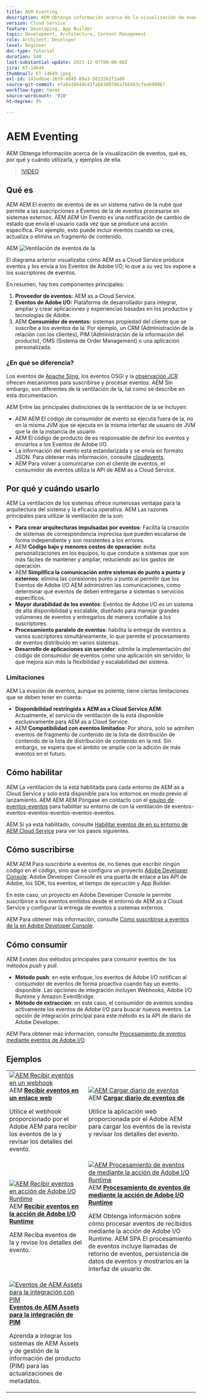```yaml
---
title: AEM Eventing
description: AEM Obtenga información acerca de la visualización de eventos, qué es, por qué y cuándo utilizarla, y ejemplos de ella.
version: Cloud Service
feature: Developing, App Builder
topic: Development, Architecture, Content Management
role: Architect, Developer
level: Beginner
doc-type: Tutorial
duration: 540
last-substantial-update: 2023-12-07T00:00:00Z
jira: KT-14649
thumbnail: KT-14649.jpeg
exl-id: 142ed6ae-1659-4849-80a3-50132b2f1a86
source-git-commit: efa0a16649c41fab8309786a766483cfeab98867
workflow-type: tm+mt
source-wordcount: '910'
ht-degree: 0%

---
```


# AEM Eventing

AEM Obtenga información acerca de la visualización de eventos, qué es, por qué y cuándo utilizarla, y ejemplos de ella.

>[!VIDEO](https://video.tv.adobe.com/v/3426686?quality=12&learn=on)

## Qué es

AEM AEM El evento de eventos de es un sistema nativo de la nube que permite a las suscripciones a Eventos de la de eventos procesarse en sistemas externos. AEM AEM Un Evento es una notificación de cambio de estado que envía el usuario cada vez que se produce una acción específica. Por ejemplo, esto puede incluir eventos cuando se crea, actualiza o elimina un fragmento de contenido.

AEM ![Ventilación de eventos de la](./assets/aem-eventing.png)

El diagrama anterior visualizaba cómo AEM as a Cloud Service produce eventos y los envía a los Eventos de Adobe I/O, lo que a su vez los expone a los suscriptores de eventos.

En resumen, hay tres componentes principales:

1. **Proveedor de eventos:** AEM as a Cloud Service.
1. **Eventos de Adobe I/O:** Plataforma de desarrollador para integrar, ampliar y crear aplicaciones y experiencias basadas en los productos y tecnologías de Adobe.
1. AEM **Consumidor de eventos:** sistemas propiedad del cliente que se suscribe a los eventos de la. Por ejemplo, un CRM (Administración de la relación con los clientes), PIM (Administración de la información del producto), OMS (Sistema de Order Management) o una aplicación personalizada.

### ¿En qué se diferencia?

Los eventos de [Apache Sling](https://sling.apache.org/documentation/bundles/apache-sling-eventing-and-job-handling.html), los eventos OSGi y la [observación JCR](https://jackrabbit.apache.org/oak/docs/features/observation.html) ofrecen mecanismos para suscribirse y procesar eventos. AEM Sin embargo, son diferentes de la ventilación de la, tal como se describe en esta documentación.

AEM Entre las principales distinciones de la ventilación de la se incluyen:

- AEM AEM El código de consumidor de evento se ejecuta fuera de la, no en la misma JVM que se ejecuta en la misma interfaz de usuario de JVM que la de la instancia de usuario.
- AEM El código de producto de es responsable de definir los eventos y enviarlos a los Eventos de Adobe I/O.
- La información del evento está estandarizada y se envía en formato JSON. Para obtener más información, consulte [cloudevents](https://cloudevents.io/).
- AEM Para volver a comunicarse con el cliente de eventos, el consumidor de eventos utiliza la API de AEM as a Cloud Service.


## Por qué y cuándo usarlo

AEM La ventilación de los sistemas ofrece numerosas ventajas para la arquitectura del sistema y la eficacia operativa. AEM Las razones principales para utilizar la ventilación de la son:

- **Para crear arquitecturas impulsadas por eventos**: Facilita la creación de sistemas de correspondencia imprecisa que pueden escalarse de forma independiente y son resistentes a los errores.
- AEM **Código bajo y menores costos de operación**: evita personalizaciones en los equipos, lo que conduce a sistemas que son más fáciles de mantener y ampliar, reduciendo así los gastos de operación.
- AEM **Simplifica la comunicación entre sistemas de punto a punto y externos**: elimina las conexiones punto a punto al permitir que los Eventos de Adobe I/O AEM administren las comunicaciones, como determinar qué eventos de deben entregarse a sistemas o servicios específicos.
- **Mayor durabilidad de los eventos**: Eventos de Adobe I/O es un sistema de alta disponibilidad y escalable, diseñado para manejar grandes volúmenes de eventos y entregarlos de manera confiable a los suscriptores.
- **Procesamiento paralelo de eventos**: habilita la entrega de eventos a varios suscriptores simultáneamente, lo que permite el procesamiento de eventos distribuido en varios sistemas.
- **Desarrollo de aplicaciones sin servidor**: admite la implementación del código de consumidor de eventos como una aplicación sin servidor, lo que mejora aún más la flexibilidad y escalabilidad del sistema.

### Limitaciones

AEM La evasión de eventos, aunque es potente, tiene ciertas limitaciones que se deben tener en cuenta:

- **Disponibilidad restringida a AEM as a Cloud Service AEM**: Actualmente, el servicio de ventilación de la está disponible exclusivamente para AEM as a Cloud Service.
- AEM **Compatibilidad con eventos limitados**: Por ahora, solo se admiten eventos de fragmento de contenido de la lista de distribución de contenido de la lista de distribución de contenido en la red. Sin embargo, se espera que el ámbito se amplíe con la adición de más eventos en el futuro.

## Cómo habilitar

AEM La ventilación de la está habilitada para cada entorno de AEM as a Cloud Service y solo está disponible para los entornos en modo previo al lanzamiento. AEM AEM AEM Póngase en contacto con el <a href="mailto:grp-aem-events@adobe.com">equipo de eventos-eventos</a> para habilitar su entorno de con la ventilación de eventos-eventos-eventos-eventos-eventos-eventos.

AEM Si ya está habilitado, consulte [Habilitar eventos de en su entorno de AEM Cloud Service](https://developer.adobe.com/experience-cloud/experience-manager-apis/guides/events/#enable-aem-events-on-your-aem-cloud-service-environment) para ver los pasos siguientes.

## Cómo suscribirse

AEM AEM Para suscribirte a eventos de, no tienes que escribir ningún código en el código, sino que se configura un proyecto [Adobe Developer Console](https://developer.adobe.com/). Adobe Developer Console es una puerta de enlace a las API de Adobe, los SDK, los eventos, el tiempo de ejecución y App Builder.

En este caso, un _proyecto_ en Adobe Developer Console le permite suscribirse a los eventos emitidos desde el entorno de AEM as a Cloud Service y configurar la entrega de eventos a sistemas externos.

AEM Para obtener más información, consulte [Cómo suscribirse a eventos de la en Adobe Developer Console](https://developer.adobe.com/experience-cloud/experience-manager-apis/guides/events/#how-to-subscribe-to-aem-events-in-the-adobe-developer-console).

## Cómo consumir

AEM Existen dos métodos principales para consumir eventos de: los métodos _push_ y _pull_.

- **Método push**: en este enfoque, los eventos de Adobe I/O notifican al consumidor de eventos de forma proactiva cuando hay un evento disponible. Las opciones de integración incluyen Webhooks, Adobe I/O Runtime y Amazon EventBridge.
- **Método de extracción**: en este caso, el consumidor de eventos sondea activamente los eventos de Adobe I/O para buscar nuevos eventos. La opción de integración principal para este método es la API de diario de Adobe Developer.

AEM Para obtener más información, consulte [Procesamiento de eventos mediante eventos de Adobe I/O](https://developer.adobe.com/experience-cloud/experience-manager-apis/guides/events/#aem-events-processing-via-adobe-io).

## Ejemplos

<table>
  <tr>
    <td>
        <a  href="./examples/webhook.md"><img alt="AEM Recibir eventos en un webhook" src="./assets/examples/webhook/webhook-example.png"/></a>
        <div>AEM <strong><a href="./examples/webhook.md">Recibir eventos en un enlace web</a></strong></div>
        <p>
          Utilice el webhook proporcionado por el Adobe AEM para recibir los eventos de la y revisar los detalles del evento.
        </p>
      </td>
      <td>
        <a  href="./examples/journaling.md"><img alt="AEM Cargar diario de eventos" src="./assets/examples/journaling/eventing-journal.png"/></a>
        <div>AEM <strong><a href="./examples/journaling.md">Cargar diario de eventos de</a></strong></div>
        <p>
          Utilice la aplicación web proporcionada por el Adobe AEM para cargar los eventos de la revista y revisar los detalles del evento.
        </p>
      </td>
    </tr>
  <tr>
    <td>
        <a  href="./examples/runtime-action.md"><img alt="AEM Recibir eventos en acción de Adobe I/O Runtime" src="./assets/examples/runtime-action/eventing-runtime.png"/></a>
        <div>AEM <strong><a href="./examples/runtime-action.md">Recibir eventos en la acción de Adobe I/O Runtime</a></strong></div>
        <p>
          AEM Reciba eventos de la y revise los detalles del evento.
        </p>
      </td>
      <td>
        <a  href="./examples/event-processing-using-runtime-action.md"><img alt="AEM Procesamiento de eventos de mediante la acción de Adobe I/O Runtime" src="./assets/examples/event-processing-using-runtime-action/event-processing.png"/></a>
        <div>AEM <strong><a href="./examples/event-processing-using-runtime-action.md">Procesamiento de eventos de mediante la acción de Adobe I/O Runtime</a></strong></div>
        <p>
          AEM Obtenga información sobre cómo procesar eventos de recibidos mediante la acción de Adobe I/O Runtime. AEM SPA El procesamiento de eventos incluye llamadas de retorno de eventos, persistencia de datos de eventos y mostrarlos en la interfaz de usuario de.
        </p>
      </td>
  </tr>    
  <tr>
    <td>
        <a  href="./examples/assets-pim-integration.md"><img alt="Eventos de AEM Assets para la integración con PIM" src="./assets/examples/assets-pim-integration/PIM-integration-tile.png"/></a>
        <div><strong><a href="./examples/assets-pim-integration.md">Eventos de AEM Assets para la integración de PIM</a></strong></div>
        <p>
          Aprenda a integrar los sistemas de AEM Assets y de gestión de la información del producto (PIM) para las actualizaciones de metadatos.
        </p>
      </td>
  </tr>  
</table>
